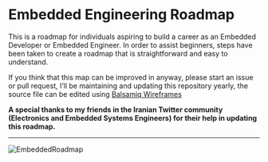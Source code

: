 # Embedded Engineering Roadmap

This is a roadmap for individuals aspiring to build a career as an Embedded Developer or Embedded Engineer.
In order to assist beginners, steps have been taken to create a roadmap that is straightforward and easy to understand.

If you think that this map can be improved in anyway, please start an issue or pull request, I’ll be maintaining and updating this repository yearly, the source file can be edited using [Balsamiq Wireframes](https://balsamiq.com/download/) 

**A special thanks to my friends in the Iranian Twitter community (Electronics and Embedded Systems Engineers) for their help in updating this roadmap.**

---

![EmbeddedRoadmap](https://github.com/m3y54m/Embedded-Engineering-Roadmap/assets/1549028/942557d5-5716-4908-b90d-d552d28395dd)


